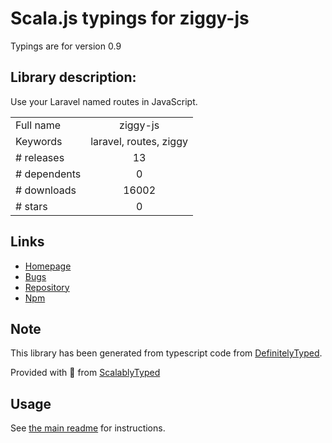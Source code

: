 
# Scala.js typings for ziggy-js

Typings are for version 0.9

## Library description:
Use your Laravel named routes in JavaScript.

|                    |                 |
| ------------------ | :-------------: |
| Full name          | ziggy-js |
| Keywords           | laravel, routes, ziggy |
| # releases         | 13 |
| # dependents       | 0 |
| # downloads        | 16002 |
| # stars            | 0 |

## Links
- [Homepage](https://github.com/tighten/ziggy)
- [Bugs](https://github.com/tighten/ziggy/issues)
- [Repository](https://github.com/tighten/ziggy)
- [Npm](https://www.npmjs.com/package/ziggy-js)
    


## Note
This library has been generated from typescript code from [DefinitelyTyped](https://definitelytyped.org).

Provided with :purple_heart: from [ScalablyTyped](https://github.com/oyvindberg/ScalablyTyped)

## Usage
See [the main readme](../../readme.md) for instructions.


